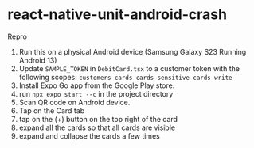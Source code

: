# react-native-unit-android-crash

Repro

1. Run this on a physical Android device (Samsung Galaxy S23 Running Android 13)
2. Update `SAMPLE_TOKEN` in `DebitCard.tsx` to a customer token with the following scopes: `customers cards cards-sensitive cards-write` 
3. Install Expo Go app from the Google Play store.
4. run `npx expo start --c` in the project directory
5. Scan QR code on Android device.
6. Tap on the Card tab
7. tap on the (+) button on the top right of the card
8. expand all the cards so that all cards are visible
9. expand and collapse the cards a few times


